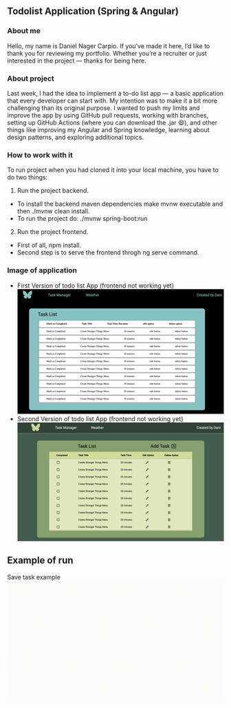 ## Todolist Application (Spring & Angular)

### About me

Hello, my name is Daniel Nager Carpio. If you’ve made it here, I’d like to thank you for reviewing my portfolio. Whether you’re a recruiter or just interested in the project — thanks for being here.

### About project

Last week, I had the idea to implement a to-do list app — a basic application that every developer can start with. My intention was to make it a bit more challenging than its original purpose. I wanted to push my limits and improve the app by using GitHub pull requests, working with branches, setting up GitHub Actions (where you can download the .jar 😄), and other things like improving my Angular and Spring knowledge, learning about design patterns, and exploring additional topics.

### How to work with it

To run project when you had cloned it into your local machine, you have to do two things:

1. Run the project backend.

- To install the backend maven dependencies make mvnw executable and then ./mvnw clean install.
- To run the project do: ./mvnw spring-boot:run

2. Run the project frontend.

- First of all, npm install.
- Second step is to serve the frontend throgh ng serve command.

### Image of application

- First Version of todo list App (frontend not working yet)
  ![First Version Preview](todolist-frontend/src/assets/app-evolution/first-screen-version.png)
- Second Version of todo list App (frontend not working yet)
  ![Second Version Preview](todolist-frontend/src/assets/app-evolution/first-screen-second-version.png)

## Example of run

Save task example
![Save task demo](https://github.com/danielnagercarpio/todo-list-app-springboot/blob/main/todolist-frontend/test-results/task-add-task-ok-should-sa-3b802-when-save-button-is-clicked/output.gif)
